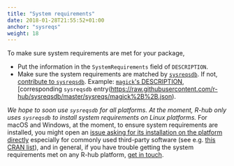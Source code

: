 ```yaml
---
title: "System requirements"
date: 2018-01-28T21:55:52+01:00
anchor: "sysreqs"
weight: 18
---
```


To make sure system requirements are met for your package,

* Put the information in the `SystemRequirements` field of `DESCRIPTION`.
* Make sure the system requirements are matched by [`sysreqsdb`](https://github.com/r-hub/sysreqsdb/#sysreqs). If not, [contribute to `sysreqsdb`](https://github.com/r-hub/sysreqsdb/#contributing). Example: [`magick`'s DESCRIPTION](https://github.com/ropensci/magick/blob/a50201fd713eed1fdbc303821e45f9fdf5f7f63e/DESCRIPTION#L19), [corresponding `sysreqsdb` entry(https://raw.githubusercontent.com/r-hub/sysreqsdb/master/sysreqs/magick%2B%2B.json).

*We hope to soon use `sysreqsdb` for all platforms. At the moment, R-hub only uses `sysreqsdb` to install system requirements _on Linux platforms_.* For macOS and Windows, at the moment, to ensure system requirements are installed, you might open an [issue asking for its installation on the platform directly](https://github.com/r-hub/rhub/issues/) especially for commonly used third-party software (see e.g. [this CRAN list](https://cran.r-project.org/bin/windows/contrib/ThirdPartySoftware.html)), and in general, if you have trouble getting the system requirements met on any R-hub platform, [get in touch](#about-r-hub-in-particular).